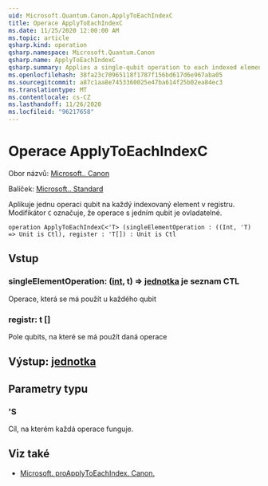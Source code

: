 ```yaml
---
uid: Microsoft.Quantum.Canon.ApplyToEachIndexC
title: Operace ApplyToEachIndexC
ms.date: 11/25/2020 12:00:00 AM
ms.topic: article
qsharp.kind: operation
qsharp.namespace: Microsoft.Quantum.Canon
qsharp.name: ApplyToEachIndexC
qsharp.summary: Applies a single-qubit operation to each indexed element in a register. The modifier `C` indicates that the single-qubit operation is controllable.
ms.openlocfilehash: 38fa23c70965118f1787f156bd617d6e967aba05
ms.sourcegitcommit: a87c1aa8e7453360025e47ba614f25b02ea84ec3
ms.translationtype: MT
ms.contentlocale: cs-CZ
ms.lasthandoff: 11/26/2020
ms.locfileid: "96217658"
---
```

# <a name="applytoeachindexc-operation"></a>Operace ApplyToEachIndexC

Obor názvů: [Microsoft.. Canon](xref:Microsoft.Quantum.Canon)

Balíček: [Microsoft.. Standard](https://nuget.org/packages/Microsoft.Quantum.Standard)


Aplikuje jednu operaci qubit na každý indexovaný element v registru.
Modifikátor `C` označuje, že operace s jedním qubit je ovladatelné.

```qsharp
operation ApplyToEachIndexC<'T> (singleElementOperation : ((Int, 'T) => Unit is Ctl), register : 'T[]) : Unit is Ctl
```


## <a name="input"></a>Vstup

### <a name="singleelementoperation--intt--unit--is-ctl"></a>singleElementOperation: ([int](xref:microsoft.quantum.lang-ref.int), t) => [jednotka](xref:microsoft.quantum.lang-ref.unit)  je seznam CTL

Operace, která se má použít u každého qubit


### <a name="register--t"></a>registr: t []

Pole qubits, na které se má použít daná operace



## <a name="output--unit"></a>Výstup: [jednotka](xref:microsoft.quantum.lang-ref.unit)



## <a name="type-parameters"></a>Parametry typu

### <a name="t"></a>'S

Cíl, na kterém každá operace funguje.

## <a name="see-also"></a>Viz také

- [Microsoft. proApplyToEachIndex. Canon.](xref:Microsoft.Quantum.Canon.ApplyToEachIndex)